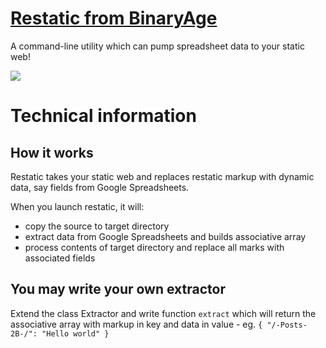# [Restatic from BinaryAge](http://restatic.binaryage.com)

A command-line utility which can pump spreadsheet data to your static web!

<img src="http://restatic.binaryage.com/images/restatic_visualisation.png">

# Technical information

## How it works

Restatic takes your static web and replaces restatic markup with dynamic data, say fields from Google Spreadsheets.

When you launch restatic, it will:
  
  * copy the source to target directory
  * extract data from Google Spreadsheets and builds associative array
  * process contents of target directory and replace all marks with associated fields

## You may write your own extractor

Extend the class Extractor and write function `extract` which will return the associative array with markup in key and data in value - eg. `{ "/-Posts-2B-/": "Hello world" }`